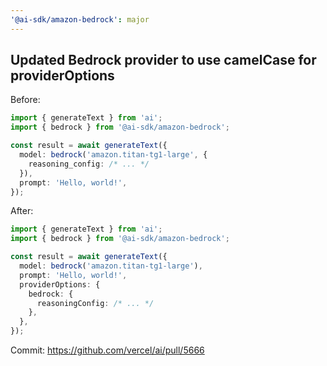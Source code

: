 ```yaml
---
'@ai-sdk/amazon-bedrock': major
---
```



## Updated Bedrock provider to use camelCase for providerOptions

Before:

```ts
import { generateText } from 'ai';
import { bedrock } from '@ai-sdk/amazon-bedrock';

const result = await generateText({
  model: bedrock('amazon.titan-tg1-large', {
    reasoning_config: /* ... */
  }),
  prompt: 'Hello, world!',
});
```

After:

```ts
import { generateText } from 'ai';
import { bedrock } from '@ai-sdk/amazon-bedrock';

const result = await generateText({
  model: bedrock('amazon.titan-tg1-large'),
  prompt: 'Hello, world!',
  providerOptions: {
    bedrock: {
      reasoningConfig: /* ... */
    },
  },
});
```

Commit: https://github.com/vercel/ai/pull/5666
